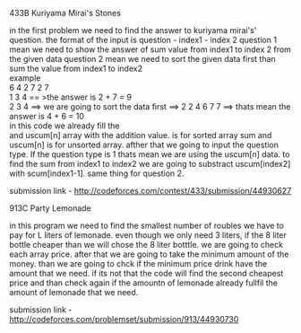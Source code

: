 433B Kuriyama Mirai's Stones

in the first problem we need to find the answer to kuriyama mirai's' question. 
the format of the input is question - index1 - index 2
question 1 mean we need to show the answer of sum value from index1 to index 2 from the given data
question 2 mean we need to sort the given data first than sum the value from index1 to index2 
<br>
example <br>
6 4 2 7 2 7 <br>
1 3 4 == >the answer is 2 + 7 = 9 <br>
2 3 4 ==> we are going to sort the data first ==>  2 2 4 6 7 7 ==> thats mean the answer is 4 + 6 = 10 <br>
in this code we already fill the <br>and uscum[n] array with the addition value. is for sorted array sum and uscum[n] is for unsorted array.
afther that we going to input the question type. If the question type is 1 thats mean we are using the uscum[n] data. 
to find the sum from index1 to index2 we are going to substract uscum[index2] with scum[index1-1]. 
same thing for question 2.  



submission link - http://codeforces.com/contest/433/submission/44930627


913C Party Lemonade


in this program we need to find the smallest number of roubles we have to pay for L liters of lemonade.
even though we only need 3 liters, if the 8 liter bottle cheaper than we will chose the 8 liter botttle.
we are going to check each array price. after that we are going to take the minimum amount of the money. than we are going to chck if the minimum price drink have the amount that we need.
if its not that the code will find the second cheapest price and than check again if the amountn of lemonade already fullfil 
the amount of lemonade that we need.

submission link - http://codeforces.com/problemset/submission/913/44930730